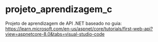 # projeto_aprendizagem_c
Projeto de aprendizagem de API .NET baseado no guia: https://learn.microsoft.com/en-us/aspnet/core/tutorials/first-web-api?view=aspnetcore-8.0&tabs=visual-studio-code
